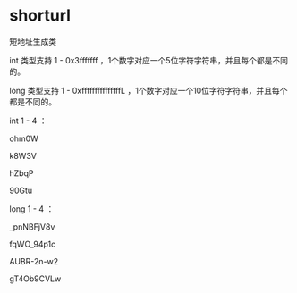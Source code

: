 # shorturl

短地址生成类

int 类型支持 1 - 0x3fffffff ，1个数字对应一个5位字符字符串，并且每个都是不同的。

long 类型支持 1 - 0xfffffffffffffffL ，1个数字对应一个10位字符字符串，并且每个都是不同的。


int 1 - 4 ：

ohm0W

k8W3V

hZbqP

90Gtu


long 1 - 4 ：

_pnNBFjV8v

fqWO_94p1c

AUBR-2n-w2

gT4Ob9CVLw


